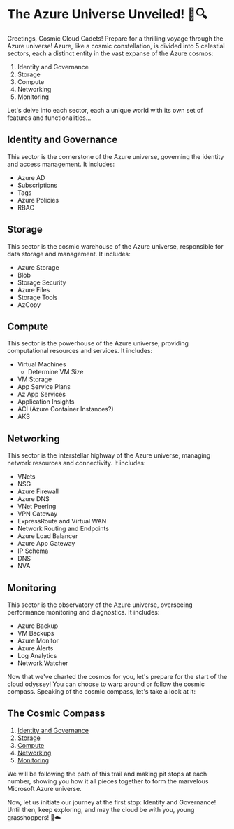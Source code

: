 # The Azure Universe Unveiled! 🌌🔍

Greetings, Cosmic Cloud Cadets! Prepare for a thrilling voyage through the Azure universe! Azure, like a cosmic constellation, is divided into 5 celestial sectors, each a distinct entity in the vast expanse of the Azure cosmos:

1. Identity and Governance
2. Storage
3. Compute
4. Networking
5. Monitoring

Let's delve into each sector, each a unique world with its own set of features and functionalities…

## Identity and Governance
This sector is the cornerstone of the Azure universe, governing the identity and access management. It includes:
- Azure AD
- Subscriptions
- Tags
- Azure Policies
- RBAC

## Storage
This sector is the cosmic warehouse of the Azure universe, responsible for data storage and management. It includes:
- Azure Storage
- Blob
- Storage Security
- Azure Files
- Storage Tools
- AzCopy

## Compute
This sector is the powerhouse of the Azure universe, providing computational resources and services. It includes:
- Virtual Machines
  - Determine VM Size
- VM Storage
- App Service Plans
- Az App Services
- Application Insights
- ACI (Azure Container Instances?)
- AKS 

## Networking
This sector is the interstellar highway of the Azure universe, managing network resources and connectivity. It includes:
- VNets
- NSG
- Azure Firewall
- Azure DNS
- VNet Peering
- VPN Gateway
- ExpressRoute and Virtual WAN
- Network Routing and Endpoints
- Azure Load Balancer
- Azure App Gateway
- IP Schema
- DNS
- NVA

## Monitoring
This sector is the observatory of the Azure universe, overseeing performance monitoring and diagnostics. It includes:
- Azure Backup
- VM Backups
- Azure Monitor
- Azure Alerts
- Log Analytics
- Network Watcher

Now that we've charted the cosmos for you, let's prepare for the start of the cloud odyssey! You can choose to warp around or follow the cosmic compass. Speaking of the cosmic compass, let's take a look at it:

## The Cosmic Compass

1. [Identity and Governance](./Azure%20Identity%20and%20Governance)
2. [Storage](./Azure%20Storage)
3. [Compute](./Azure%20Compute)
4. [Networking](./Azure%20Networking)
5. [Monitoring](./Azure%20Monitoring)

We will be following the path of this trail and making pit stops at each number, showing you how it all pieces together to form the marvelous Microsoft Azure universe.

Now, let us initiate our journey at the first stop:
Identity and Governance! Until then, keep exploring, and may the cloud be with you, young grasshoppers! 🚀☁️